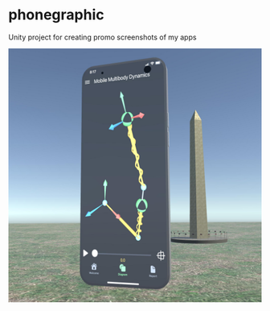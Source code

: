 # phonegraphic
Unity project for creating promo screenshots of my apps

![dRuBbLe Phone Graphic](Images/drubblePhoneGraphic.jpg)
